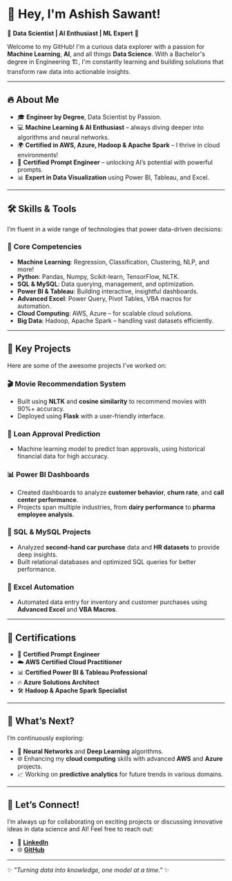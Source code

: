 # 👋 Hey, I'm Ashish Sawant!

🚀 **Data Scientist | AI Enthusiast | ML Expert** 🚀

Welcome to my GitHub! I'm a curious data explorer with a passion for **Machine Learning**, **AI**, and all things **Data Science**. With a Bachelor's degree in Engineering 🏗️, I'm constantly learning and building solutions that transform raw data into actionable insights.

---

## 🔥 **About Me**
- 🎓 **Engineer by Degree**, Data Scientist by Passion.
- 💻 **Machine Learning & AI Enthusiast** – always diving deeper into algorithms and neural networks.
- 🌍 **Certified in AWS, Azure, Hadoop & Apache Spark** – I thrive in cloud environments!
- 🤖 **Certified Prompt Engineer** – unlocking AI’s potential with powerful prompts.
- 📊 **Expert in Data Visualization** using Power BI, Tableau, and Excel.

---

## 🛠️ **Skills & Tools**
I’m fluent in a wide range of technologies that power data-driven decisions:

### 🔑 **Core Competencies**
- **Machine Learning**: Regression, Classification, Clustering, NLP, and more!
- **Python**: Pandas, Numpy, Scikit-learn, TensorFlow, NLTK.
- **SQL & MySQL**: Data querying, management, and optimization.
- **Power BI & Tableau**: Building interactive, insightful dashboards.
- **Advanced Excel**: Power Query, Pivot Tables, VBA macros for automation.
- **Cloud Computing**: AWS, Azure – for scalable cloud solutions.
- **Big Data**: Hadoop, Apache Spark – handling vast datasets efficiently.

---

## 🚀 **Key Projects**
Here are some of the awesome projects I’ve worked on:

### 🎬 **Movie Recommendation System**
- Built using **NLTK** and **cosine similarity** to recommend movies with 90%+ accuracy.
- Deployed using **Flask** with a user-friendly interface.

### 🏦 **Loan Approval Prediction**
- Machine learning model to predict loan approvals, using historical financial data for high accuracy.

### 📊 **Power BI Dashboards**
- Created dashboards to analyze **customer behavior**, **churn rate**, and **call center performance**.
- Projects span multiple industries, from **dairy performance** to **pharma employee analysis**.

### 🧮 **SQL & MySQL Projects**
- Analyzed **second-hand car purchase** data and **HR datasets** to provide deep insights.
- Built relational databases and optimized SQL queries for better performance.

### 🔄 **Excel Automation**
- Automated data entry for inventory and customer purchases using **Advanced Excel** and **VBA Macros**.

---

## 💼 **Certifications**
- 🏅 **Certified Prompt Engineer**
- ☁️ **AWS Certified Cloud Practitioner**
- 📊 **Certified Power BI & Tableau Professional**
- 🔥 **Azure Solutions Architect**
- 🛠️ **Hadoop & Apache Spark Specialist**

---

## 🌟 **What’s Next?**
I’m continuously exploring:

- 🧠 **Neural Networks** and **Deep Learning** algorithms.
- 🌐 Enhancing my **cloud computing** skills with advanced **AWS** and **Azure** projects.
- 📈 Working on **predictive analytics** for future trends in various domains.

---

## 🤝 **Let’s Connect!**
I’m always up for collaborating on exciting projects or discussing innovative ideas in data science and AI! Feel free to reach out:

- 💼 [**LinkedIn**](https://www.linkedin.com/in/data-ashish-sawant/)  
- 🌐 [**GitHub**](https://github.com/AshishSawant0027)  


---

✨ _"Turning data into knowledge, one model at a time."_ ✨
